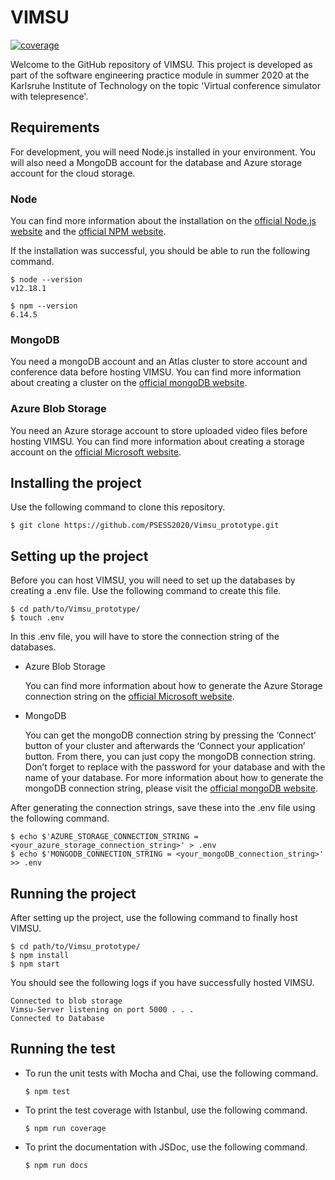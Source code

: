 # VIMSU

[![coverage](https://img.shields.io/codecov/c/github/PSESS2020/Vimsu_prototype)](https://codecov.io/gh/PSESS2020/Vimsu_prototype)

Welcome to the GitHub repository of VIMSU. This project is developed as part of the software engineering practice module in summer 2020 at the Karlsruhe Institute of Technology on the topic 'Virtual conference simulator with telepresence'.

## Requirements

For development, you will need Node.js installed in your environment. You will also need a MongoDB account for the database and Azure storage account for the cloud storage.

### Node
You can find more information about the installation on the [official Node.js website](https://nodejs.org/) and the [official NPM website](https://npmjs.org/).

If the installation was successful, you should be able to run the following command.

    $ node --version
    v12.18.1

    $ npm --version
    6.14.5

### MongoDB
You need a mongoDB account and an Atlas cluster to store account and conference data before hosting VIMSU. You can find more information about creating a cluster on the [official mongoDB website](https://docs.atlas.mongodb.com/tutorial/create-new-cluster/).

### Azure Blob Storage
You need an Azure storage account to store uploaded video files before hosting VIMSU. You can find more information about creating a storage account on the [official Microsoft website](https://docs.microsoft.com/en-us/azure/storage/common/storage-account-create?tabs=azure-portal).


## Installing the project
Use the following command to clone this repository.

    $ git clone https://github.com/PSESS2020/Vimsu_prototype.git

## Setting up the project
Before you can host VIMSU, you will need to set up the databases by creating a .env file. Use the following command to create this file.

    $ cd path/to/Vimsu_prototype/
    $ touch .env

In this .env file, you will have to store the connection string of the databases. 

- Azure Blob Storage

    You can find more information about how to generate the Azure Storage connection string on the [official Microsoft website](https://docs.microsoft.com/en-us/azure/storage/common/storage-account-keys-manage?tabs=azure-portal).

- MongoDB

    You can get the mongoDB connection string by pressing the ‘Connect’ button of your cluster and afterwards the ‘Connect your application’ button. From there, you can just copy the mongoDB connection string. Don’t forget to replace <password> with the password for your database and <dbname> with the name of your database.
    For more information about how to generate the mongoDB connection string, please visit the [official mongoDB website](https://docs.mongodb.com/manual/reference/connection-string/).

After generating the connection strings, save these into the .env file using the following command.

    $ echo $'AZURE_STORAGE_CONNECTION_STRING = <your_azure_storage_connection_string>' > .env
    $ echo $'MONGODB_CONNECTION_STRING = <your_mongoDB_connection_string>' >> .env

## Running the project
After setting up the project, use the following command to finally host VIMSU.

    $ cd path/to/Vimsu_prototype/
    $ npm install
    $ npm start

You should see the following logs if you have successfully hosted VIMSU.

    Connected to blob storage
    Vimsu-Server listening on port 5000 . . .
    Connected to Database
    
## Running the test

- To run the unit tests with Mocha and Chai, use the following command.

      $ npm test
    
- To print the test coverage with Istanbul, use the following command.

      $ npm run coverage

- To print the documentation with JSDoc, use the following command.
    
      $ npm run docs